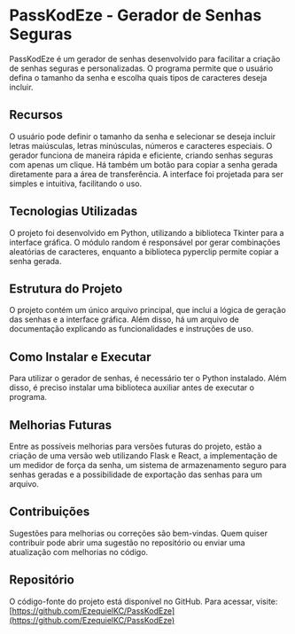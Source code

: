 # PassKodEze - Gerador de Senhas Seguras  
PassKodEze é um gerador de senhas desenvolvido para facilitar a criação de senhas seguras e personalizadas. O programa permite que o usuário defina o tamanho da senha e escolha quais tipos de caracteres deseja incluir.  

## Recursos  
O usuário pode definir o tamanho da senha e selecionar se deseja incluir letras maiúsculas, letras minúsculas, números e caracteres especiais. O gerador funciona de maneira rápida e eficiente, criando senhas seguras com apenas um clique. Há também um botão para copiar a senha gerada diretamente para a área de transferência. A interface foi projetada para ser simples e intuitiva, facilitando o uso.  

## Tecnologias Utilizadas  
O projeto foi desenvolvido em Python, utilizando a biblioteca Tkinter para a interface gráfica. O módulo random é responsável por gerar combinações aleatórias de caracteres, enquanto a biblioteca pyperclip permite copiar a senha gerada.  

## Estrutura do Projeto  
O projeto contém um único arquivo principal, que inclui a lógica de geração das senhas e a interface gráfica. Além disso, há um arquivo de documentação explicando as funcionalidades e instruções de uso.  

## Como Instalar e Executar  
Para utilizar o gerador de senhas, é necessário ter o Python instalado. Além disso, é preciso instalar uma biblioteca auxiliar antes de executar o programa.  

## Melhorias Futuras  
Entre as possíveis melhorias para versões futuras do projeto, estão a criação de uma versão web utilizando Flask e React, a implementação de um medidor de força da senha, um sistema de armazenamento seguro para senhas geradas e a possibilidade de exportação das senhas para um arquivo.  

## Contribuições  
Sugestões para melhorias ou correções são bem-vindas. Quem quiser contribuir pode abrir uma sugestão no repositório ou enviar uma atualização com melhorias no código.  

## Repositório  
O código-fonte do projeto está disponível no GitHub. Para acessar, visite:  
[https://github.com/EzequielKC/PassKodEze](https://github.com/EzequielKC/PassKodEze)
